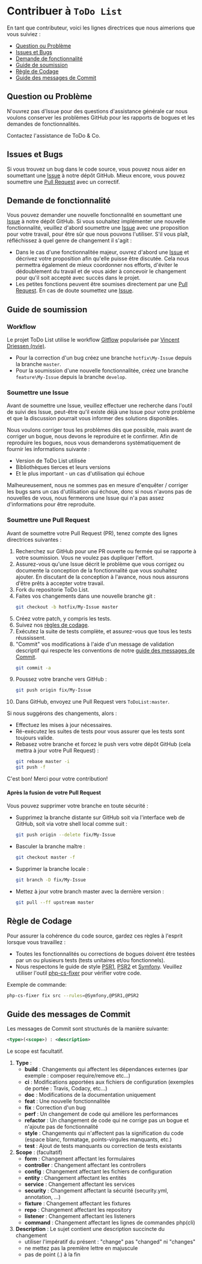 # Contribuer à `ToDo List`

En tant que contributeur, voici les lignes directrices que nous aimerions que vous suiviez :

* [Question ou Problème](#question-ou-problème)
* [Issues et Bugs](#issues-et-bugs)
* [Demande de fonctionnalité](#demande-de-fonctionnalité)
* [Guide de soumission](#guide-de-soumission)
* [Règle de Codage](#règle-de-codage)
* [Guide des messages de Commit](#guide-des-messages-de-commit)

## Question ou Problème

N'ouvrez pas d'Issue pour des questions d'assistance générale car nous voulons conserver les problèmes GitHub pour les rapports de bogues et les demandes de fonctionnalités.

Contactez l'assistance de ToDo & Co.

## Issues et Bugs

Si vous trouvez un bug dans le code source, vous pouvez nous aider en soumettant une [Issue](https://github.com/zohac/ToDoList/issues) à notre dépôt GitHub. Mieux encore, vous pouvez soumettre une [Pull Request](https://github.com/zohac/ToDoList/pulls) avec un correctif.

## Demande de fonctionnalité

Vous pouvez demander une nouvelle fonctionnalité en soumettant une [Issue](https://github.com/zohac/ToDoList/issues) à notre dépôt GitHub. Si vous souhaitez implémenter une nouvelle fonctionnalité, veuillez d'abord soumettre une [Issue](https://github.com/zohac/ToDoList/issues) avec une proposition pour votre travail, pour être sûr que nous pouvons l'utiliser. S'il vous plaît, réfléchissez à quel genre de changement il s'agit :

* Dans le cas d'une fonctionnalitée majeur, ouvrez d'abord une [Issue](https://github.com/zohac/ToDoList/issues) et décrivez votre proposition afin qu'elle puisse être discutée. Cela nous permettra également de mieux coordonner nos efforts, d'éviter le dédoublement du travail et de vous aider à concevoir le changement pour qu'il soit accepté avec succès dans le projet.
* Les petites fonctions peuvent être soumises directement par une [Pull Request](https://github.com/zohac/ToDoList/pulls). En cas de doute soumettez une [Issue](https://github.com/zohac/ToDoList/issues).

## Guide de soumission

### Workflow

Le projet ToDo List utilise le workflow [Gitflow](https://danielkummer.github.io/git-flow-cheatsheet/index.fr_FR.html) popularisée par [Vincent Driessen (nvie)](https://nvie.com/).

* Pour la correction d'un bug créez une branche `hotfix\My-Issue` depuis la branche `master`.
* Pour la soumission d'une nouvelle fonctionnalitée, créez une branche `feature\My-Issue` depuis la branche `develop`.

### Soumettre une Issue

Avant de soumettre une Issue, veuillez effectuer une recherche dans l'outil de suivi des Issue, peut-être qu'il existe déjà une Issue pour votre problème et que la discussion pourrait vous informer des solutions disponibles.

Nous voulons corriger tous les problèmes dès que possible, mais avant de corriger un bogue, nous devons le reproduire et le confirmer. Afin de reproduire les bogues, nous vous demanderons systématiquement de fournir les informations suivante :

* Version de ToDo List utilisée
* Bibliothèques tierces et leurs versions
* Et le plus important - un cas d'utilisation qui échoue

Malheureusement, nous ne sommes pas en mesure d'enquêter / corriger les bugs sans un cas d'utilisation qui échoue, donc si nous n'avons pas de nouvelles de vous, nous fermerons une Issue qui n'a pas assez d'informations pour être reproduite.

### Soumettre une Pull Request

Avant de soumettre votre Pull Request (PR), tenez compte des lignes directrices suivantes :

1. Recherchez sur GitHub pour une PR ouverte ou fermée qui se rapporte à votre soumission. Vous ne voulez pas dupliquer l'effort.
2. Assurez-vous qu'une Issue décrit le problème que vous corrigez ou documente la conception de la fonctionnalité que vous souhaitez ajouter. En discutant de la conception à l'avance, nous nous assurons d'être prêts à accepter votre travail.
3. Fork du repositorie ToDo List.
4. Faites vos changements dans une nouvelle branche git :
    ```bash
    git checkout -b hotfix/My-Issue master
    ```
5. Créez votre patch, y compris les tests.
6. Suivez nos [règles de codage](#règle-de-codage).
7. Exécutez la suite de tests complète, et assurez-vous que tous les tests réussissent.
8. "Commit" vos modifications à l'aide d'un message de validation descriptif qui respecte les conventions de notre [guide des messages de Commit](#guide-des-messages-de-commit).
    ```bash
    git commit -a
    ```
9. Poussez votre branche vers GitHub :
    ```bash
    git push origin fix/My-Issue
    ```
10. Dans GitHub, envoyez une Pull Request vers `ToDoList:master`.

Si nous suggérons des changements, alors :

* Effectuez les mises à jour nécessaires.
* Ré-exécutez les suites de tests pour vous assurer que les tests sont toujours valide.
* Rebasez votre branche et forcez le push vers votre dépôt GitHub (cela mettra à jour votre Pull Request) :
    ```bash
    git rebase master -i
    git push -f
    ```

C'est bon! Merci pour votre contribution!

#### Après la fusion de votre Pull Request

Vous pouvez supprimer votre branche en toute sécurité :

* Supprimez la branche distante sur GitHub soit via l'interface web de GitHub, soit via votre shell local comme suit :
    ```bash
    git push origin --delete fix/My-Issue
    ```
* Basculer la branche maître :
    ```bash
    git checkout master -f
    ```
* Supprimer la branche locale :
    ```bash
    git branch -D fix/My-Issue
    ```
* Mettez à jour votre branch master avec la dernière version :
    ```bash
    git pull --ff upstream master
    ```

## Règle de Codage

Pour assurer la cohérence du code source, gardez ces règles à l'esprit lorsque vous travaillez :

* Toutes les fonctionnalités ou corrections de bogues doivent être testées par un ou plusieurs tests (tests unitaires et/ou fonctionnels).
* Nous respectons le guide de style [PSR1](https://www.php-fig.org/psr/psr-1), [PSR2](https://www.php-fig.org/psr/psr-2/) et [Symfony](https://symfony.com/doc/current/contributing/code/standards.html). Veuillez utiliser l'outil [php-cs-fixer](https://github.com/FriendsOfPHP/PHP-CS-Fixer) pour vérifier votre code.

Exemple de commande:

```bash
php-cs-fixer fix src --rules=@Symfony,@PSR1,@PSR2
```

## Guide des messages de Commit

Les messages de Commit sont structurés de la manière suivante:

```xml
<type>(<scope>) : <description>
```

Le scope est facultatif.

1. **Type** :
    * **build** : Changements qui affectent les dépendances externes (par exemple : composer require/remove etc...)
    * **ci** : Modifications apportées aux fichiers de configuration (exemples de portée : Travis, Codacy, etc...)
    * **doc** : Modifications de la documentation uniquement
    * **feat** : Une nouvelle fonctionnalitée
    * **fix** : Correction d'un bug
    * **perf** : Un changement de code qui améliore les performances
    * **refactor** : Un changement de code qui ne corrige pas un bogue et n'ajoute pas de fonctionnalité
    * **style** : Changements qui n'affectent pas la signification du code (espace blanc, formatage, points-virgules manquants, etc.)
    * **test** : Ajout de tests manquants ou correction de tests existants
2. **Scope** : (facultatif)
    * **form** : Changement affectant les formulaires
    * **controller** : Changement affectant les controllers
    * **config** : Changement affectant les fichiers de configuration
    * **entity** : Changement affectant les entités
    * **service** : Changement affectant les services
    * **security** : Changement affectant la sécurité (security.yml, annotation, ...)
    * **fixture** : Changement affectant les fixtures
    * **repo** : Changement affectant les repository
    * **listener** : Changement affectant les listeners
    * **command** : Changement affectant les lignes de commandes php(cli)
3. **Description** : Le sujet contient une description succincte du changement
    * utiliser l'impératif du présent : "change" pas "changed" ni "changes"
    * ne mettez pas la première lettre en majuscule
    * pas de point (.) à la fin